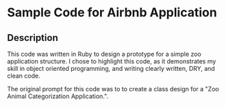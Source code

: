 # Sample Code for Airbnb Application

## Description
This code was written in Ruby to design a prototype for a simple zoo application structure. I chose to highlight this code, as it demonstrates my skill in object oriented programming, and writing clearly written, DRY, and clean code.

The original prompt for this code was to to create a class design for a "Zoo Animal Categorization Application.". 